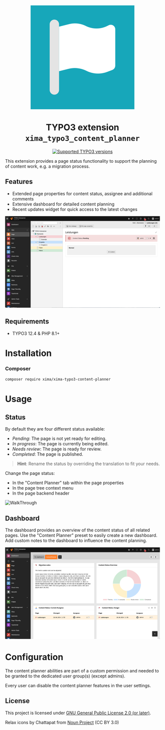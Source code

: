 <div align="center">

![Extension icon](Resources/Public/Icons/Extension.svg)

# TYPO3 extension `xima_typo3_content_planner`

[![Supported TYPO3 versions](https://badgen.net/badge/TYPO3/v12/orange)]()

</div>

This extension provides a page status functionality to support the planning of
content work, e.g. a migration process.

## Features

* Extended page properties for content status, assignee and additional comments
* Extensive dashboard for detailed content planning
* Recent updates widget for quick access to the latest changes

![Backend](./Documentation/Images/backend.png)

## Requirements

* TYPO3 12.4 & PHP 8.1+

# Installation

### Composer

``` bash
composer require xima/xima-typo3-content-planner
```

# Usage

## Status

By default they are four different status available:

- *Pending*: The page is not yet ready for editing.
- *In progress*: The page is currently being edited.
- *Needs review*: The page is ready for review.
- *Completed*: The page is published.

> **Hint**: Rename the status by overriding the translation to fit your needs.

Change the page status:

- In the "Content Planner" tab within the page properties
- In the page tree context menu
- In the page backend header

![WalkThrough](./Documentation/Images/walk-through.gif)

## Dashboard

The dashboard provides an overview of the content status of all related  pages.
Use the "Content Planner" preset to easily create a new dashboard.
Add custom notes to the dashboard to influence the content planning.

![Dashboard](./Documentation/Images/dashboard.png)

# Configuration

The content planner abilities are part of a custom permission and needed to be granted to the dedicated user group(s) (except admins).

Every user can disable the content planner features in the user settings.

## License

This project is licensed
under [GNU General Public License 2.0 (or later)](LICENSE.md).

Relax icons by Chattapat
from <a href="https://thenounproject.com/browse/icons/term/relax/" target="_blank" title="relax Icons">
Noun Project</a> (CC BY 3.0)
